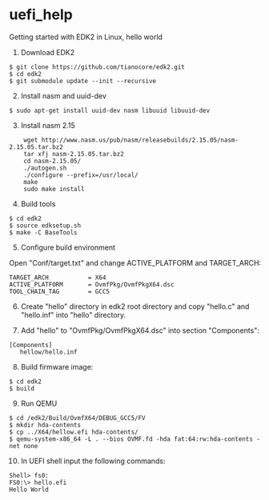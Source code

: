 # uefi_help
Getting started with EDK2 in Linux, hello world


1) Download EDK2
```
$ git clone https://github.com/tianocore/edk2.git
$ cd edk2
$ git submodule update --init --recursive
```
2) Install nasm and uuid-dev
```
$ sudo apt-get install uuid-dev nasm libuuid libuuid-dev
```
3) Install nasm 2.15
```
	wget http://www.nasm.us/pub/nasm/releasebuilds/2.15.05/nasm-2.15.05.tar.bz2
	tar xfj nasm-2.15.05.tar.bz2
	cd nasm-2.15.05/
	./autogen.sh
	./configure --prefix=/usr/local/ 
	make 
	sudo make install
```
4) Build tools
```
$ cd edk2
$ source edksetup.sh
$ make -C BaseTools
```
5) Configure build environment

Open "Conf/target.txt" and change ACTIVE_PLATFORM and TARGET_ARCH:
```
TARGET_ARCH           = X64
ACTIVE_PLATFORM       = OvmfPkg/OvmfPkgX64.dsc
TOOL_CHAIN_TAG        = GCC5
```
6) Create "hello" directory in edk2 root directory and copy "hello.c" and "hello.inf" into "hello" directory.

7) Add "hello" to "OvmfPkg/OvmfPkgX64.dsc" into section "Components":
```
[Components]                                                                                                           
   hellow/hello.inf
```

8) Build firmware image:
```
$ cd edk2
$ build
```
9) Run QEMU
```
$ cd /edk2/Build/OvmfX64/DEBUG_GCC5/FV
$ mkdir hda-contents
$ cp ../X64/hellow.efi hda-contents/
$ qemu-system-x86_64 -L . --bios OVMF.fd -hda fat:64:rw:hda-contents -net none
```
10) In UEFI shell input the following commands:
```
Shell> fs0:
FS0:\> hello.efi
Hello World
```



